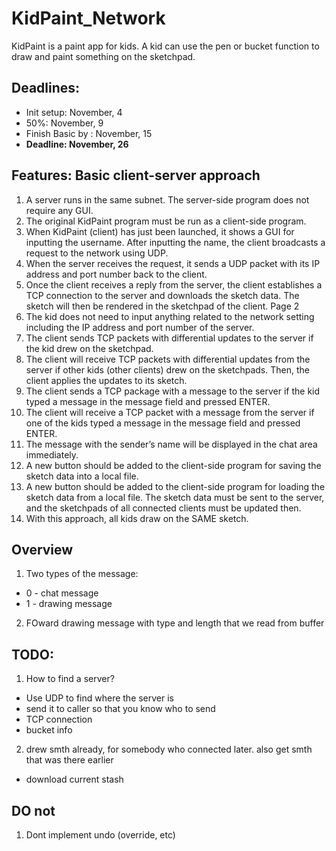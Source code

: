 # KidPaint_Network

KidPaint is a paint app for kids. A kid can use the pen or bucket function to draw and paint something on the sketchpad.

## Deadlines:

- Init setup: November, 4
- 50%: November, 9
- Finish Basic by : November, 15
- **Deadline: November, 26**

## Features: Basic client-server approach

1. A server runs in the same subnet. The server-side program does not require any GUI.
2. The original KidPaint program must be run as a client-side program.
3. When KidPaint (client) has just been launched, it shows a GUI for inputting the username. After inputting the name, the client broadcasts a request to the network using UDP.
4. When the server receives the request, it sends a UDP packet with its IP address and port number back to the client.
5. Once the client receives a reply from the server, the client establishes a TCP connection to the server and downloads the sketch data. The sketch will then be rendered in the sketchpad of the client.
   Page 2
6. The kid does not need to input anything related to the network setting including the IP address and port number of the server.
7. The client sends TCP packets with differential updates to the server if the kid drew on the sketchpad.
8. The client will receive TCP packets with differential updates from the server if other kids (other clients) drew on the sketchpads. Then, the client applies the updates to its sketch.
9. The client sends a TCP package with a message to the server if the kid typed a message in the message field and pressed ENTER.
10. The client will receive a TCP packet with a message from the server if one of the kids typed a message in the message field and pressed ENTER.
11. The message with the sender’s name will be displayed in the chat area immediately.
12. A new button should be added to the client-side program for saving the sketch data into a local file.
13. A new button should be added to the client-side program for loading the sketch data from a local file. The sketch data must be sent to the server, and the sketchpads of all connected clients must be updated then.
14. With this approach, all kids draw on the SAME sketch.

## Overview

1. Two types of the message:

- 0 - chat message
- 1 - drawing message

2. FOward drawing message with type and length that we read from buffer

## TODO:

1. How to find a server?

- Use UDP to find where the server is
- send it to caller so that you know who to send
- TCP connection
- bucket info

2. drew smth already, for somebody who connected later. also get smth that was there earlier

- download current stash

## DO not

1. Dont implement undo (override, etc)
